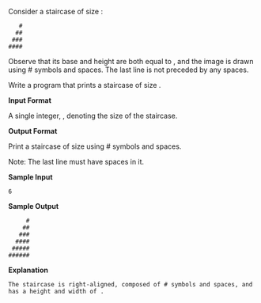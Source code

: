 Consider a staircase of size :
```
   #
  ##
 ###
####
```
Observe that its base and height are both equal to , and the image is drawn using # symbols and spaces. The last line is not preceded by any spaces.

Write a program that prints a staircase of size .

**Input Format**

A single integer, , denoting the size of the staircase.

**Output Format**

Print a staircase of size  using # symbols and spaces.

Note: The last line must have  spaces in it.

**Sample Input**
```
6 
```
**Sample Output**
```
     #
    ##
   ###
  ####
 #####
######
```
**Explanation**
```
The staircase is right-aligned, composed of # symbols and spaces, and has a height and width of .
```
